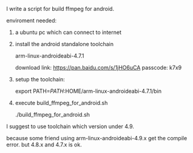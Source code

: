 I write a script for build ffmpeg for android.

enviroment needed:

1. a ubuntu pc which can connect to internet


2. install the android standalone toolchain

   arm-linux-androideabi-4.7.1

   download link: https://pan.baidu.com/s/1jHO6uCA passcode: k7x9


3. setup the toolchain:

   export PATH=$PATH:$HOME/arm-linux-androideabi-4.7.1/bin


4. execute build_ffmpeg_for_android.sh

   ./build_ffmpeg_for_android.sh



I suggest to use toolchain which version under 4.9.

because some friend using arm-linux-androideabi-4.9.x get the compile error. but 4.8.x and 4.7.x is ok.




